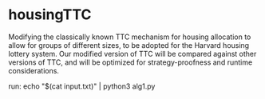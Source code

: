 # housingTTC
Modifying the classically known TTC mechanism for housing allocation to allow for groups of different sizes, to be adopted for the Harvard housing lottery system. Our modified version of TTC will be compared against other versions of TTC, and will be optimized for strategy-proofness and runtime considerations. 

run: echo "$(cat input.txt)" | python3 alg1.py
